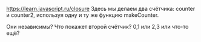 
https://learn.javascript.ru/closure
Здесь мы делаем два счётчика: counter и counter2, используя одну и ту же функцию makeCounter.

Они независимы? Что покажет второй счётчик? 0,1 или 2,3 или что-то ещё?